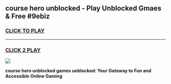 
## course hero unblocked - Play Unblocked Gmaes & Free #9ebiz
<h3>
<a href="https://news.freeplayer.one?title=course_hero_unblocked&ref=24F">CLICK TO PLAY</a></h3>
<hr>

<h3>
<a href="https://news.freeplayer.one?title=course_hero_unblocked&ref=24F">CLICK 2 PLAY</a>
  
</h3>

<a href="https://news.freeplayer.one?title=course_hero_unblocked&ref=24F/"><img src="https://clearcache.store/games.png"></a>


**course hero unblocked games unblocked: Your Gateway to Fun and Accessible Online Gaming**
